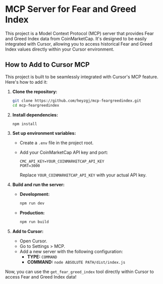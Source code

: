 # MCP Server for Fear and Greed Index

This project is a Model Context Protocol (MCP) server that provides Fear and Greed Index data from CoinMarketCap. It's designed to be easily integrated with Cursor, allowing you to access historical Fear and Greed Index values directly within your Cursor environment.

## How to Add to Cursor MCP

This project is built to be seamlessly integrated with Cursor's MCP feature. Here's how to add it:

1.  **Clone the repository:**

    ```bash
    git clone https://github.com/heyzgj/mcp-feargreedindex.git
    cd mcp-feargreedindex
    ```

2.  **Install dependencies:**

    ```bash
    npm install
    ```

3.  **Set up environment variables:**

    *   Create a `.env` file in the project root.
    *   Add your CoinMarketCap API key and port:

        ```
        CMC_API_KEY=YOUR_COINMARKETCAP_API_KEY
        PORT=3000
        ```

        Replace `YOUR_COINMARKETCAP_API_KEY` with your actual API key.

4.  **Build and run the server:**
    *   **Development:**
        ```bash
        npm run dev
        ```
    *   **Production:**
        ```bash
        npm run build
        ```

5.  **Add to Cursor:**
    *   Open Cursor.
    *   Go to Settings > MCP.
    *   Add a new server with the following configuration:
        *   **TYPE:** `COMMAND`
        *   **COMMAND:** `node ABSOLUTE PATH/dist/index.js`

Now, you can use the `get_fear_greed_index` tool directly within Cursor to access Fear and Greed Index data!
